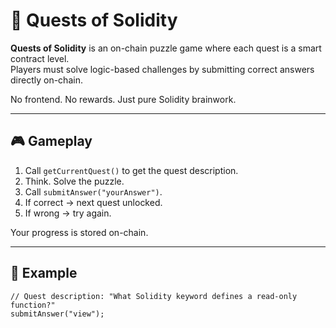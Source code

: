 # 🧩 Quests of Solidity

**Quests of Solidity** is an on-chain puzzle game where each quest is a smart contract level.  
Players must solve logic-based challenges by submitting correct answers directly on-chain.

No frontend. No rewards. Just pure Solidity brainwork.

---

## 🎮 Gameplay

1. Call `getCurrentQuest()` to get the quest description.
2. Think. Solve the puzzle.
3. Call `submitAnswer("yourAnswer")`.
4. If correct → next quest unlocked.
5. If wrong → try again.

Your progress is stored on-chain.

---

## 🔐 Example

```solidity
// Quest description: "What Solidity keyword defines a read-only function?"
submitAnswer("view");
